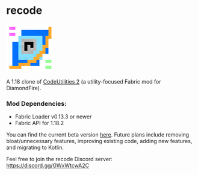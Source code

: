 # recode
![logo](logo.png)

A 1.18 clone of [CodeUtilities 2](https://github.com/CodeUtilities/CodeUtilities-2.0) (a utility-focused Fabric mod for DiamondFire).

### Mod Dependencies:
- Fabric Loader v0.13.3 or newer
- Fabric API for 1.18.2

You can find the current beta version [here](https://github.com/homchom/recode/releases). Future plans include removing bloat/unnecessary features, improving existing code, adding new features, and migrating to Kotlin.

Feel free to join the recode Discord server: https://discord.gg/GWxWtcwA2C
